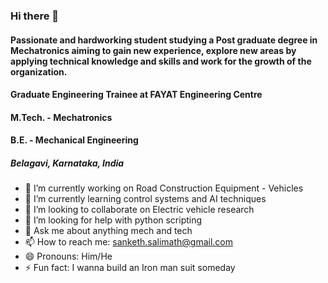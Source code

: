 ### Hi there 👋
#### Passionate and hardworking student studying a Post graduate degree in Mechatronics aiming to gain new experience, explore new areas by applying technical knowledge and skills and work for the growth of the organization.
#### Graduate Engineering Trainee at FAYAT Engineering Centre
#### M.Tech. - Mechatronics 
#### B.E. - Mechanical Engineering
##### Belagavi, Karnataka, India


- 🔭 I’m currently working on Road Construction Equipment - Vehicles
- 🌱 I’m currently learning control systems and AI techniques
- 👯 I’m looking to collaborate on Electric vehicle research
- 🤔 I’m looking for help with python scripting
- 💬 Ask me about anything mech and tech
- 📫 How to reach me: sanketh.salimath@gmail.com
- 😄 Pronouns: Him/He
- ⚡ Fun fact: I wanna build an Iron man suit someday
<!--
-->
